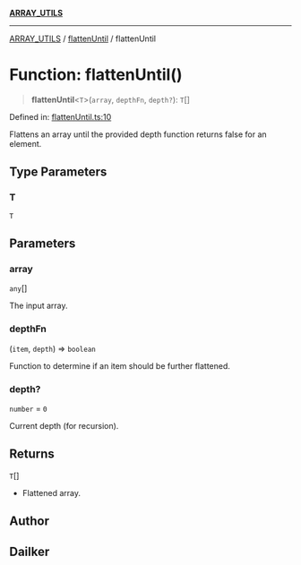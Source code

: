 [**ARRAY_UTILS**](../../README.md)

***

[ARRAY_UTILS](../../README.md) / [flattenUntil](../README.md) / flattenUntil

# Function: flattenUntil()

> **flattenUntil**\<`T`\>(`array`, `depthFn`, `depth?`): `T`[]

Defined in: [flattenUntil.ts:10](https://github.com/dailker/everyutil/blob/fb6c9c837496f567cf7883b581cd27d1c9507ebe/src/array/flattenUntil.ts#L10)

Flattens an array until the provided depth function returns false for an element.

## Type Parameters

### T

`T`

## Parameters

### array

`any`[]

The input array.

### depthFn

(`item`, `depth`) => `boolean`

Function to determine if an item should be further flattened.

### depth?

`number` = `0`

Current depth (for recursion).

## Returns

`T`[]

- Flattened array.

## Author

## Dailker
